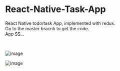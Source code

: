 # React-Native-Task-App
React Native todo/task App, implemented with redux. <br/>
Go to the master bracnh to get the code.<br/>
App SS...<br/>

<br/>

![image](https://user-images.githubusercontent.com/58064621/165709413-4057c780-9070-47a1-af72-16d9c08fcbd0.png)

![image](https://user-images.githubusercontent.com/58064621/165709361-c1c20ad0-f230-4447-9731-f9675722c211.png)
